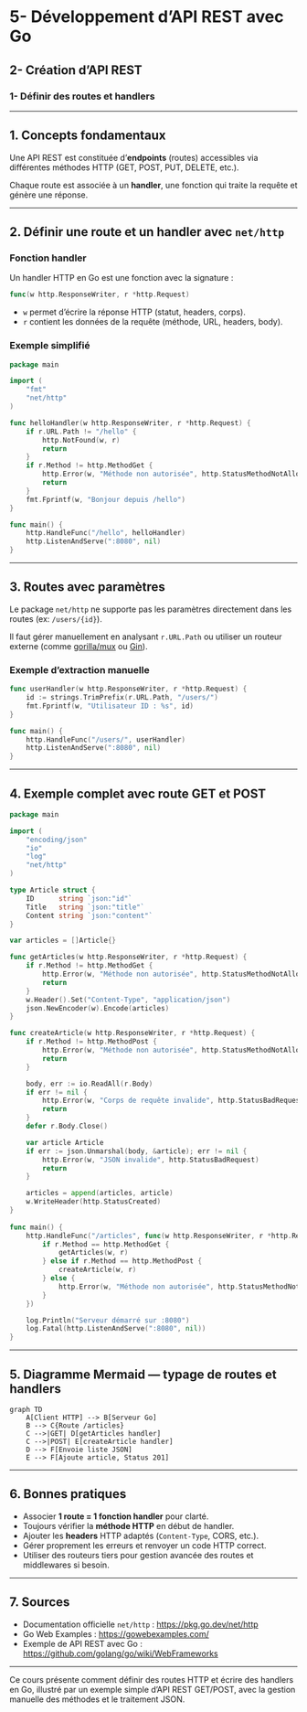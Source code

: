 # 5- Développement d’API REST avec Go  
## 2- Création d’API REST  
### 1- Définir des routes et handlers  

---

## 1. Concepts fondamentaux  

Une API REST est constituée d’**endpoints** (routes) accessibles via différentes méthodes HTTP (GET, POST, PUT, DELETE, etc.).  

Chaque route est associée à un **handler**, une fonction qui traite la requête et génère une réponse.  

---

## 2. Définir une route et un handler avec `net/http`  

### Fonction handler  

Un handler HTTP en Go est une fonction avec la signature :  

```go
func(w http.ResponseWriter, r *http.Request)
```

- `w` permet d’écrire la réponse HTTP (statut, headers, corps).  
- `r` contient les données de la requête (méthode, URL, headers, body).

### Exemple simplifié

```go
package main

import (
    "fmt"
    "net/http"
)

func helloHandler(w http.ResponseWriter, r *http.Request) {
    if r.URL.Path != "/hello" {
        http.NotFound(w, r)
        return
    }
    if r.Method != http.MethodGet {
        http.Error(w, "Méthode non autorisée", http.StatusMethodNotAllowed)
        return
    }
    fmt.Fprintf(w, "Bonjour depuis /hello")
}

func main() {
    http.HandleFunc("/hello", helloHandler)
    http.ListenAndServe(":8080", nil)
}
```

---

## 3. Routes avec paramètres  

Le package `net/http` ne supporte pas les paramètres directement dans les routes (ex: `/users/{id}`).  

Il faut gérer manuellement en analysant `r.URL.Path` ou utiliser un routeur externe (comme [gorilla/mux](https://github.com/gorilla/mux) ou [Gin](https://gin-gonic.com/)).

### Exemple d’extraction manuelle 

```go
func userHandler(w http.ResponseWriter, r *http.Request) {
    id := strings.TrimPrefix(r.URL.Path, "/users/")
    fmt.Fprintf(w, "Utilisateur ID : %s", id)
}

func main() {
    http.HandleFunc("/users/", userHandler)
    http.ListenAndServe(":8080", nil)
}
```

---

## 4. Exemple complet avec route GET et POST  

```go
package main

import (
    "encoding/json"
    "io"
    "log"
    "net/http"
)

type Article struct {
    ID      string `json:"id"`
    Title   string `json:"title"`
    Content string `json:"content"`
}

var articles = []Article{}

func getArticles(w http.ResponseWriter, r *http.Request) {
    if r.Method != http.MethodGet {
        http.Error(w, "Méthode non autorisée", http.StatusMethodNotAllowed)
        return
    }
    w.Header().Set("Content-Type", "application/json")
    json.NewEncoder(w).Encode(articles)
}

func createArticle(w http.ResponseWriter, r *http.Request) {
    if r.Method != http.MethodPost {
        http.Error(w, "Méthode non autorisée", http.StatusMethodNotAllowed)
        return
    }

    body, err := io.ReadAll(r.Body)
    if err != nil {
        http.Error(w, "Corps de requête invalide", http.StatusBadRequest)
        return
    }
    defer r.Body.Close()

    var article Article
    if err := json.Unmarshal(body, &article); err != nil {
        http.Error(w, "JSON invalide", http.StatusBadRequest)
        return
    }

    articles = append(articles, article)
    w.WriteHeader(http.StatusCreated)
}
 
func main() {
    http.HandleFunc("/articles", func(w http.ResponseWriter, r *http.Request) {
        if r.Method == http.MethodGet {
            getArticles(w, r)
        } else if r.Method == http.MethodPost {
            createArticle(w, r)
        } else {
            http.Error(w, "Méthode non autorisée", http.StatusMethodNotAllowed)
        }
    })

    log.Println("Serveur démarré sur :8080")
    log.Fatal(http.ListenAndServe(":8080", nil))
}
```

---

## 5. Diagramme Mermaid — typage de routes et handlers

```mermaid
graph TD
    A[Client HTTP] --> B[Serveur Go]
    B --> C{Route /articles}
    C -->|GET| D[getArticles handler]
    C -->|POST| E[createArticle handler]
    D --> F[Envoie liste JSON]
    E --> F[Ajoute article, Status 201]
```

---

## 6. Bonnes pratiques  

- Associer **1 route = 1 fonction handler** pour clarté.  
- Toujours vérifier la **méthode HTTP** en début de handler.  
- Ajouter les **headers** HTTP adaptés (`Content-Type`, CORS, etc.).  
- Gérer proprement les erreurs et renvoyer un code HTTP correct.  
- Utiliser des routeurs tiers pour gestion avancée des routes et middlewares si besoin.  

---

## 7. Sources  

- Documentation officielle `net/http` : https://pkg.go.dev/net/http  
- Go Web Examples : https://gowebexamples.com/  
- Exemple de API REST avec Go : https://github.com/golang/go/wiki/WebFrameworks  

---

Ce cours présente comment définir des routes HTTP et écrire des handlers en Go, illustré par un exemple simple d’API REST GET/POST, avec la gestion manuelle des méthodes et le traitement JSON.